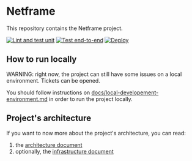 Netframe
========

This repository contains the Netframe project.

[![Lint and test unit](https://github.com/NetframeHQ/netframe5/actions/workflows/lint-and-test-unit.yml/badge.svg)](https://github.com/NetframeHQ/netframe5/actions/workflows/lint-and-test-unit.yml)
[![Test end-to-end](https://github.com/NetframeHQ/netframe5/actions/workflows/test-integration.yml/badge.svg)](https://github.com/NetframeHQ/netframe5/actions/workflows/test-integration.yml)
[![Deploy](https://github.com/NetframeHQ/netframe5/actions/workflows/build-images.yml/badge.svg)](https://github.com/NetframeHQ/netframe5/actions/workflows/build-images.yml)

How to run locally
------------------

WARNING: right now, the project can still have some issues on a local environment. Tickets can be opened.

You should follow instructions on [docs/local-developement-environment.md](docs/local-developement-environment.md) in order to run the project locally.

Project's architecture
----------------------

If you want to now more about the project's architecture, you can read:

1. the [architecture document](./docs/architecture.md)
2. optionally, the [infrastructure document](./docs/infrastructure/index.md)
